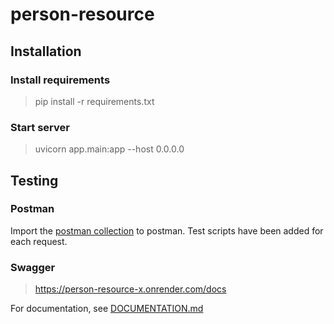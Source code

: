 # person-resource

## Installation
### Install requirements
> pip install -r requirements.txt

### Start server
> uvicorn app.main:app --host 0.0.0.0


## Testing 

### Postman
Import the [postman collection](./HNGx-jjxavier-2.postman_collection.json) to postman. Test scripts have been added for each request.

### Swagger
> https://person-resource-x.onrender.com/docs


For documentation, see [DOCUMENTATION.md](./DOCUMENTATION.md)